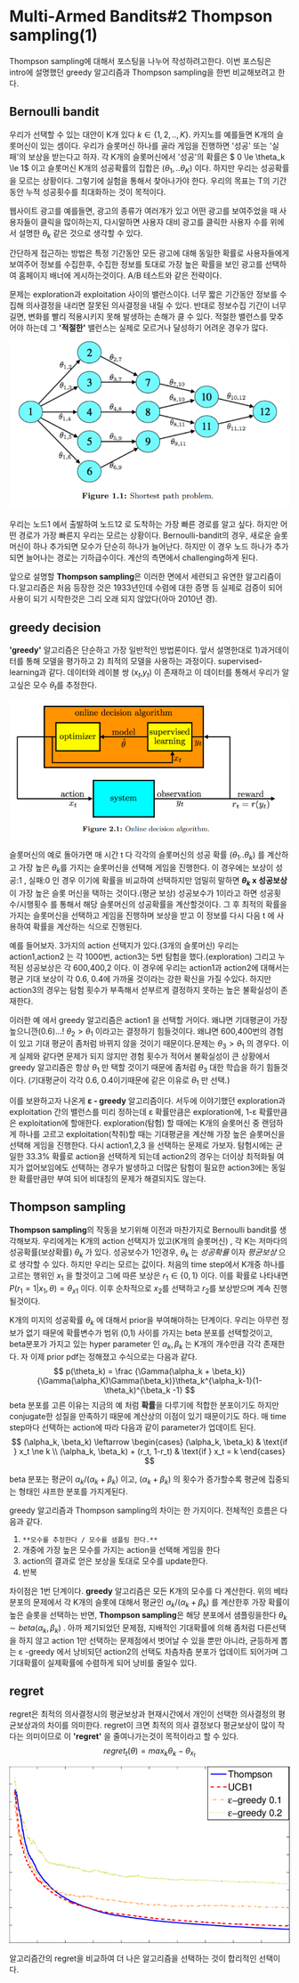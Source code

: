 # Multi-Armed Bandits#2 Thompson sampling(1)



Thompson sampling에 대해서 포스팅을 나누어 작성하려고한다. 이번 포스팅은 intro에 설명했던 greedy 알고리즘과 Thompson sampling을 한번 비교해보려고 한다.



## Bernoulli bandit

우리가 선택할 수 있는 대안이 K개 있다 $k \in \{1,2,..,K \}$. 카지노를 예를들면 K개의 슬롯머신이 있는 셈이다. 우리가 슬롯머신 하나를 골라 게임을 진행하면 '성공' 또는 '실패'의 보상을 받는다고 하자. 각 K개의 슬롯머신에서 '성공'의 확률은 $ 0 \le \theta_k \le 1$  이고 슬롯머신 K개의 성공확률의 집합은 $(\theta_1,..\theta_K)$ 이다. 하지만 우리는 성공확률을 모르는 상황이다. 그렇기에 실험을 통해서 찾아나가야 한다. 우리의 목표는 T의 기간동안 누적 성공횟수를 최대화하는 것이 목적이다.

웹사이트 광고를 예를들면, 광고의 종류가 여러개가 있고 어떤 광고를 보여주었을 때 사용자들이 클릭을 많이하는지, 다시말하면 사용자 대비 광고를 클릭한 사용자 수를 위에서 설명한 $\theta_k$  같은 것으로 생각할 수 있다. 

간단하게 접근하는 방법은 특정 기간동안 모든 광고에 대해 동일한 확률로 사용자들에게 보여주어 정보를 수집한후, 수집한 정보를 토대로 가장 높은 확률을 보인 광고를 선택하여 홈페이지 배너에 게시하는것이다. A/B 테스트와 같은 전략이다.

문제는 exploration과 exploitation 사이의 밸런스이다. 너무 짧은 기간동안 정보를 수집해 의사결정을 내리면 잘못된 의사결정을 내릴 수 있다. 반대로 정보수집 기간이 너무 길면, 변화를 빨리 적용시키지 못해 발생하는 손해가 클 수 있다. 적절한 밸런스를 맞추어야 하는데 그 **'적절한'** 밸런스는 실제로 모르거나 달성하기 어려운 경우가 많다.



![1](img/MAB2_1.PNG)

우리는 노드1 에서 출발하여 노드12 로 도착하는 가장 빠른 경로를 알고 싶다. 하지만 어떤 경로가 가장 빠른지 우리는 모르는 상황이다. Bernoulli-bandit의 경우, 새로운 슬롯머신이 하나 추가되면 모수가 단순히 하나가 늘어난다. 하지만 이 경우 노드 하나가 추가되면 늘어나는 경로는 기하급수이다. 계산의 측면에서 challenging하게 된다.



앞으로 설명할 **Thompson sampling**은 이러한 면에서 세련되고 유연한 알고리즘이다.알고리즘은 처음 등장한 것은 1933년인데 수렴에 대한 증명 등 실제로 검증이 되어 사용이 되기 시작한것은 그리 오래 되지 않았다(아마 2010년 경). 



## greedy decision

**'greedy'** 알고리즘은 단순하고 가장 일반적인 방법론이다. 앞서 설명한대로 1)과거데이터를 통해 모델을 평가하고 2) 최적의 모델을 사용하는 과정이다. supervised-learning과 같다. 데이터와 레이블 쌍 ($x_t$,$y_t$) 이 존재하고 이 데이터를 통해서 우리가 알고싶은 모수 $\theta_t$를 추정한다.

![2](img/MAB2_2.PNG)



슬롯머신의 예로 돌아가면 매 시간 t 다 각각의 슬롯머신의 성공 확률 $(\theta_1 ..\theta_k)$ 를 계산하고 가장 높은 $\theta_k$를 가지는 슬롯머신을 선택해 게임을 진행한다. 이 경우에는 보상이 성공:1 , 실패:0 인 경우 이기에 확률을 비교하여 선택하지만 엄밀히 말하면 **$\theta_k$ x 성공보상**  이 가장 높은 슬롯 머신을 택하는 것이다.(평균 보상)  성공보수가 1이라고 하면 성공횟수/시행횟수 를 통해서 해당 슬롯머신의 성공확률을 계산할것이다. 그 후 최적의 확률을 가지는 슬롯머신을 선택하고 게임을 진행하며 보상을 받고 이 정보를 다시 다음 t 에 사용하여 확률을 계산하는 식으로 진행된다.

예를 들어보자. 3가지의 action 선택지가 있다.(3개의 슬롯머신) 우리는 action1,action2 는 각 1000번, action3는 5번 탐험을 했다.(exploration) 그리고 누적된 성공보상은 각 600,400,2 이다. 이 경우에 우리는 action1과 action2에 대해서는 평균 기대 보상이 각 0.6, 0.4에 가까울 것이라는 강한 확신을 가질 수있다. 하지만 action3의 경우는 탐험 횟수가 부족해서 섣부르게 결정하지 못하는 높은 불확실성이 존재한다.

이러한 예 에서 greedy 알고리즘은 action1 을 선택할 거이다. 왜냐면 기대평균이 가장 높으니깐(0.6)...!  $\theta_2> \theta_1$ 이라고는 결정하기 힘들것이다. 왜냐면 600,400번의 경험이 있고 기대 평균이 좀처럼 바뀌지 않을 것이기 때문이다.문제는 $\theta_3 > \theta_1$ 의 경우다. 이게 실제와 같다면 문제가 되지 않지만 경험 횟수가 적어서 불확실성이 큰 상황에서 greedy 알고리즘은 항상 $\theta_1$ 만 택할 것이기 때문에 좀처럼 $\theta_3$ 대한 학습을 하기 힘들것이다. (기대평균이 각각 0.6, 0.4이기때문에 같은 이유로 $\theta_1$ 만 선택.)

이를 보완하고자 나온게 **&epsilon; - greedy** 알고리즘이다. 서두에 이야기했던 exploration과 exploitation 간의 밸런스를 미리 정하는데 &epsilon; 확률만큼은 exploration에, 1-&epsilon; 확률만큼은 exploitation에 할애한다. exploration(탐험) 할 때에는 K개의 슬롯머신 중 랜덤하게 하나를 고르고 exploitation(착취)할 때는 기대평균을 계산해 가장 높은 슬롯머신을 선택해 게임을 진행한다. 다시 action1,2,3 을 선택하는 문제로 가보자. 탐험시에는 균일한 33.3% 확률로 action을 선택하게 되는데 action2의 경우는 더이상 최적화될 여지가 없어보임에도 선택하는 경우가 발생하고 더많은 탐험이 필요한 action3에는 동일한 확률만큼만 부여 되어 비대칭의 문제가 해결되지도 않는다.



## Thompson sampling

**Thompson sampling**의 작동을 보기위해 이전과 마찬가지로 Bernoulli bandit를 생각해보자.  우리에게는 K개의 action 선택지가 있고(K개의 슬롯머신)  , 각 K는 저마다의 성공확률(보상확률) $\theta_k$ 가 있다. 성공보수가 1인경우, $\theta_k$ 는 *성공확률* 이자  *평균보상* 으로 생각할 수 있다. 하지만 우리는 모르는 값이다. 처음의 time step에서 K개중 하나를 고르는 행위인 $x_1$ 을 할것이고  그에 따른 보상은 $r_1 \in \{0,1\}$  이다. 이를 확률로 나타내면$P(r_1=1|x_1,\theta)=\theta_{x1}$ 이다. 이후 순차적으로 $x_2$를 선택하고 $r_2$를 보상받으며 계속 진행될것이다.

K개의 미지의 성공확률 $\theta_k$ 에 대해서  prior을 부여해야하는 단계이다. 우리는 아무런 정보가 없기 때문에 확률변수가 범위 (0,1) 사이를 가지는 beta 분포를 선택할것이고, beta분포가 가지고 있는 hyper parameter 인 $\alpha_k , \beta_k$ 는 K개의 개수만큼 각각 존재한다. 자 이제 prior pdf는 정해졌고 수식으로는 다음과 같다.
$$
p(\theta_k) = \frac {\Gamma(\alpha_k + \beta_k)} {\Gamma(\alpha_K)\Gamma(\beta_k)}\theta_k^{\alpha_k-1}(1-\theta_k)^{\beta_k -1}
$$
 beta 분포를 고른 이유는 지금의 예 처럼 **확률**을 다루기에 적합한 분포이기도 하지만 conjugate한 성질을 만족하기 때문에 계산상의 이점이 있기 때문이기도 하다. 매 time step마다 선택하는 action에 따라 다음과 같이 parameter가 업데이트 된다.
$$
(\alpha_k, \beta_k) \leftarrow 	
\begin{cases}
(\alpha_k, \beta_k) & \text{if } x_t \ne k  \\
(\alpha_k, \beta_k) + (r_t, 1-r_t) & \text{if } x_t = k
\end{cases}
$$


beta 분포는 평균이 $\alpha_k/(\alpha_k + \beta_k)$  이고,  $(\alpha_k + \beta_k)$ 의 횟수가 증가할수록 평균에 집중되는 형태인 샤프한 분포를 가지게된다.

greedy 알고리즘과 Thompson sampling의 차이는 한 가지이다. 전체적인 흐름은 다음과 같다.

1. `**모수를 추정한다 / 모수를 샘플링 한다.**`
2. 개중에 가장 높은 모수를 가지는 action을 선택해 게임을 한다
3. action의 결과로 얻은 보상을 토대로 모수를 update한다.
4. 반복

차이점은 1번 단계이다. **greedy** 알고리즘은 모든 K개의 모수를 다 계산한다. 위의 베타분포의 문제에서  각 K개의 슬롯에 대해서 평균인  $\alpha_k/(\alpha_k + \beta_k)$   를 계산한후 가장 확률이 높은 슬롯을 선택하는 반면, **Thompson sampling**은 해당 분포에서 샘플링을한다 $\theta_k \sim beta(\alpha_k, \beta_k)$ .  아까 제기되었던 문제점, 지배적인 기대확률에 의해 좀처럼 다른선택을 하지 않고 action 1만 선택하는 문제점에서 벗어날 수 있을 뿐만 아니라, 균등하게 뽑는 &epsilon; -greedy 에서 낭비되던 action2의 선택도 차츰차츰 분포가 업데이트 되어가며 그 기대확률이 실제확률에 수렴하게 되어 낭비를 줄일수 있다.





## regret

regret은 최적의 의사결정시의 평균보상과 현재시간에서 개인이 선택한 의사결정의 평균보상과의 차이를 의미한다. regret이 크면 최적의 의사 결정보다 평균보상이 많이 작다는 의미이므로 이 **'regret'** 을 줄여나가는것이 목적이라고 할 수 있다.
$$
regret_t(\theta) = max_k\theta_k-\theta_{x_t}
$$


![3](img/MAB2-3.png)



알고리즘간의 regret을 비교하여 더 나은 알고리즘을 선택하는 것이 합리적인 선택이다.
